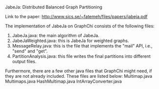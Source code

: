 
JabeJa: Distributed Balanced Graph Partitioning

Link to the paper: http://www.sics.se/~fatemeh/files/papers/jabeja.pdf

The implementation of JabeJa on GraphChi consists of the following files:
1. JabeJa.java: the main algorithm of JabeJa.
2. JabeJaWeighted.java: this is JabeJa for weighted graphs.
3. MessageRelay.java: this is the file that implements the "mail" API, i.e., "send" and "get".
4. PartitionAnalysis.java: this file writes the final partitions into different output files.


Furthermore, there are a few other java files that GraphChi might need, if they are not already included. These files are listed below:
Multimap.java
Multimaps.java
HashMultimap.java
IntArrayConverter.java
